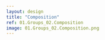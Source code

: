 ```yaml
---
layout: design
title: "Composition"
ref: 01.Groups_02.Composition
image: 01.Groups_02.Composition.png
---
```

